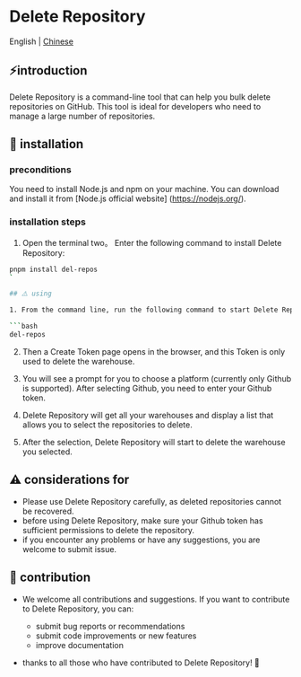 # Delete Repository

<span> English | <a href= "./README.zh.md"> Chinese </a></span>

## ⚡introduction

Delete Repository is a command-line tool that can help you bulk delete repositories on GitHub. This tool is ideal for developers who need to manage a large number of repositories.

## 🚀 installation

### preconditions

You need to install Node.js and npm on your machine. You can download and install it from [Node.js official website] (https://nodejs.org/).

### installation steps

1. Open the terminal
   two。 Enter the following command to install Delete Repository:

````bash
pnpm install del-repos
`

## ⚠️ using

1. From the command line, run the following command to start Delete Repository:

```bash
del-repos
````

2. Then a Create Token page opens in the browser, and this Token is only used to delete the warehouse.

3. You will see a prompt for you to choose a platform (currently only Github is supported). After selecting Github, you need to enter your Github token.

4. Delete Repository will get all your warehouses and display a list that allows you to select the repositories to delete.

5. After the selection, Delete Repository will start to delete the warehouse you selected.

## ⚠️ considerations for

-   Please use Delete Repository carefully, as deleted repositories cannot be recovered.
-   before using Delete Repository, make sure your Github token has sufficient permissions to delete the repository.
-   if you encounter any problems or have any suggestions, you are welcome to submit issue.

## 🙌 contribution

-   We welcome all contributions and suggestions. If you want to contribute to Delete Repository, you can:
    -   submit bug reports or recommendations
    -   submit code improvements or new features
    -   improve documentation

-   thanks to all those who have contributed to Delete Repository! 🎉

